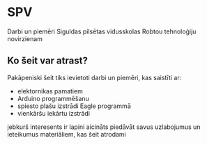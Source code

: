 # SPV
Darbi un piemēri Siguldas pilsētas vidusskolas Robtou tehnoloģiju novirzienam


## Ko šeit var atrast?
Pakāpeniski šeit tiks ievietoti darbi un piemēri, kas saistīti ar:
- elektornikas pamatiem
- Arduino programmēšanu
- spiesto plašu izstrādi Eagle programmā
- vienkāršu iekārtu izstrādi

jebkurš interesents ir lapini aicināts piedāvāt savus uzlabojumus un ieteikumus materiāliem, kas šeit atrodami
